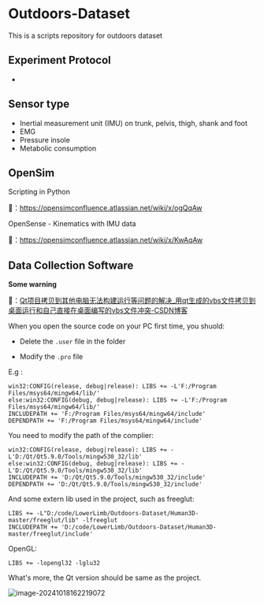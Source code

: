 # Outdoors-Dataset
This is a scripts repository for outdoors dataset

## Experiment Protocol

* 

## Sensor type

* Inertial measurement unit (IMU) on trunk, pelvis, thigh, shank and foot
* EMG
* Pressure insole
* Metabolic consumption

## OpenSim

Scripting in Python

🔗：https://opensimconfluence.atlassian.net/wiki/x/ogQqAw



OpenSense - Kinematics with IMU data

🔗：https://opensimconfluence.atlassian.net/wiki/x/KwAqAw

## Data Collection Software

**Some warning**

🔗：[Qt项目拷贝到其他电脑无法构建运行等问题的解决_用qt生成的vbs文件拷贝到桌面运行和自己直接在桌面编写的vbs文件冲突-CSDN博客](https://blog.csdn.net/lym940928/article/details/90208559)

When you open the source code on your PC first time, you shuold:

* Delete the `.user` file in the folder

* Modify the `.pro` file

E.g : 

```
win32:CONFIG(release, debug|release): LIBS += -L'F:/Program Files/msys64/mingw64/lib/'
else:win32:CONFIG(debug, debug|release): LIBS += -L'F:/Program Files/msys64/mingw64/lib/'
INCLUDEPATH += 'F:/Program Files/msys64/mingw64/include'
DEPENDPATH += 'F:/Program Files/msys64/mingw64/include'
```

You need to modify the path of the complier:

```
win32:CONFIG(release, debug|release): LIBS += -L'D:/Qt/Qt5.9.0/Tools/mingw530_32/lib'
else:win32:CONFIG(debug, debug|release): LIBS += -L'D:/Qt/Qt5.9.0/Tools/mingw530_32/lib'
INCLUDEPATH += 'D:/Qt/Qt5.9.0/Tools/mingw530_32/include'
DEPENDPATH += 'D:/Qt/Qt5.9.0/Tools/mingw530_32/include'
```

And some extern lib used in the project, such as freeglut:

```
LIBS += -L"D:/code/LowerLimb/Outdoors-Dataset/Human3D-master/freeglut/lib" -lfreeglut
INCLUDEPATH += 'D:/code/LowerLimb/Outdoors-Dataset/Human3D-master/freeglut/include'
```

OpenGL:

```
LIBS += -lopengl32 -lglu32
```

What's more, the Qt version should be same as the project.

![image-20241018162219072](C:\Users\Xian\AppData\Roaming\Typora\typora-user-images\image-20241018162219072.png)
